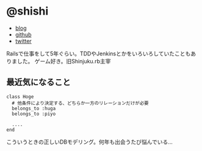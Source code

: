 # @shishi

- [blog](http://shishi.hatenablog.jp/)
- [github](https://github.com/shishi)
- [twitter](https://twitter.com/shishi4tw)

Railsで仕事をして5年ぐらい。TDDやJenkinsとかをいろいろしていたこともありました。
ゲーム好き。旧Shinjuku.rb主宰

## 最近気になること

```
class Hoge
  # 他条件により決定する、どちらか一方のリレーションだけが必要
  belongs_to :huga
  belongs_to :piyo

  ....
end
```

こういうときの正しいDBモデリング。何年も出会うたび悩んでいる…